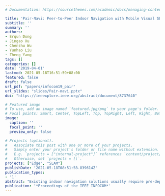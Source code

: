 ```yaml
---
# Documentation: https://sourcethemes.com/academic/docs/managing-content/

title: 'Pair-Navi: Peer-to-Peer Indoor Navigation with Mobile Visual SLAM'
subtitle: ''
summary: ''
authors:
- Erqun Dong
- Jingao Xu
- Chenshu Wu
- Yunhao Liu
- Zheng Yang
tags: []
categories: []
date: '2019-04-01'
lastmod: 2021-05-18T16:51:59+08:00
featured: false
draft: false
url_pdf: "papers/infocom19_pair"
url_slides: "slides/Pair-navi.pptx"
doi: "https://ieeexplore.ieee.org/abstract/document/8737640"

# Featured image
# To use, add an image named `featured.jpg/png` to your page's folder.
# Focal points: Smart, Center, TopLeft, Top, TopRight, Left, Right, BottomLeft, Bottom, BottomRight.
image:
  caption: ''
  focal_point: ''
  preview_only: false

# Projects (optional).
#   Associate this post with one or more of your projects.
#   Simply enter your project's folder or file name without extension.
#   E.g. `projects = ["internal-project"]` references `content/project/deep-learning/index.md`.
#   Otherwise, set `projects = []`.
projects: ["Edge", "SLAM"]
publishDate: '2021-05-18T08:51:58.839614Z'
publication_types:
- '1'
abstract: "Existing indoor navigation solutions usually require pre-deployed comprehensive location services with precise indoor maps and, more importantly, all rely on dedicatedly installed or existed infrastructure. In this paper, we present Pair-Navi, an infrastructure-free indoor navigation system that circumvents all these requirements by reusing a previous traveler's (i.e. leader) trace experience to navigate future users (i.e. followers) in a Peer-to-Peer (P2P) mode. Our system leverages the advances of visual SLAM on commercial smartphones. Visual SLAM systems, however, are vulnerable to environmental dynamics in the precision and robustness and involve intensive computation that prohibits real-time applications. To combat environmental changes, we propose to cull non-rigid contexts and keep only the static and rigid contents in use. To enable real-time navigation on mobiles, we decouple and reorganize the highly coupled SLAM modules for leaders and followers. We implement Pair-Navi on commodity smartphones and validate its performance in three diverse buildings. Our results show that Pair-Navi achieves an immediate navigation success rate of 98.6%, which maintains as 83.4% even after two weeks since the leaders' traces were collected, outperforming the state-of-the-art solutions by >50%. Being truly infrastructure-free, Pair-Navi sheds lights on practical indoor"
publication: '*Proceedings of the IEEE INFOCOM*'
---
```


